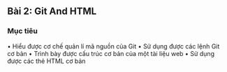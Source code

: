 ## Bài 2: Git And HTML

### Mục tiêu
• Hiểu được cơ chế quản lí mã nguồn của Git
• Sử dụng được các lệnh Git cơ bản
• Trình bày được cấu trúc cơ bản của một tài liệu web
• Sử dụng được các thẻ HTML cơ bản

